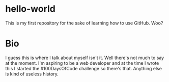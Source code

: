 # hello-world
This is my first repository for the sake of learning how to use GitHub. Woo?

# Bio
I guess this is where I talk about myself isn't it. Well there's not much to say at the moment. I'm aspiring to be a web developer and at the time I wrote this I started the #100DaysOfCode challenge so there's that. Anything else is kind of useless history.
